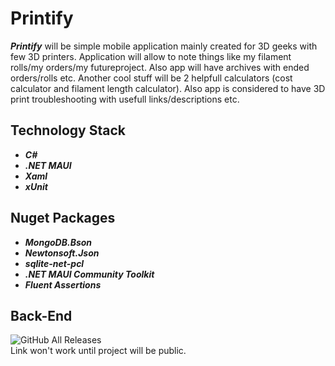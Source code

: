 # Printify
***Printify*** will be simple mobile application mainly created for 3D geeks with few 3D printers. Application will allow to note things like my filament rolls/my orders/my futureproject. Also app will have archives with ended orders/rolls etc. Another cool stuff will be 2 helpfull calculators (cost calculator and filament length calculator). Also app is considered to have 3D print troubleshooting with usefull links/descriptions etc.

## **Technology Stack**
- ***C#***
- ***.NET MAUI***
- ***Xaml***
- ***xUnit***

## Nuget Packages
- ***MongoDB.Bson***
- ***Newtonsoft.Json***
- ***sqlite-net-pcl***
- ***.NET MAUI Community Toolkit***
- ***Fluent Assertions***

## **Back-End**
![GitHub All Releases](https://img.shields.io/badge/Project-Node.js-darkgreen) <br />
Link won't work until project will be public.
